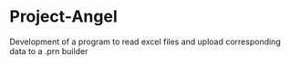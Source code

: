 # Project-Angel
Development of a program to read excel files and upload corresponding data to a .prn builder
